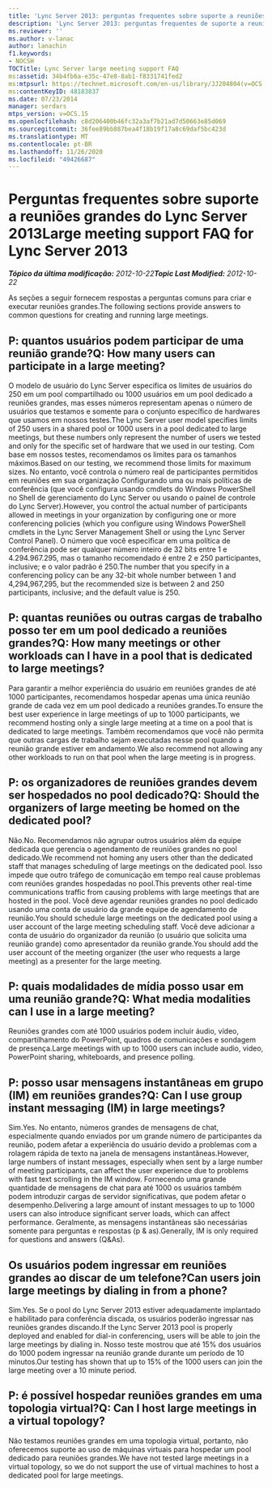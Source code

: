 ```yaml
---
title: 'Lync Server 2013: perguntas frequentes sobre suporte a reuniões grandes'
description: 'Lync Server 2013: perguntas frequentes de suporte a reuniões grandes.'
ms.reviewer: ''
ms.author: v-lanac
author: lanachin
f1.keywords:
- NOCSH
TOCTitle: Lync Server large meeting support FAQ
ms:assetid: 34b4fb6a-e35c-47e8-8ab1-f8331741fed2
ms:mtpsurl: https://technet.microsoft.com/en-us/library/JJ204804(v=OCS.15)
ms:contentKeyID: 48183837
ms.date: 07/23/2014
manager: serdars
mtps_version: v=OCS.15
ms.openlocfilehash: c8d206400b46fc32a3af7b21ad7d50663e85d069
ms.sourcegitcommit: 36fee89bb887bea4f18b19f17a8c69daf5bc423d
ms.translationtype: MT
ms.contentlocale: pt-BR
ms.lasthandoff: 11/26/2020
ms.locfileid: "49426687"
---
```

# <a name="large-meeting-support-faq-for-lync-server-2013"></a><span data-ttu-id="d457c-103">Perguntas frequentes sobre suporte a reuniões grandes do Lync Server 2013</span><span class="sxs-lookup"><span data-stu-id="d457c-103">Large meeting support FAQ for Lync Server 2013</span></span>

<div data-xmlns="http://www.w3.org/1999/xhtml">

<div class="topic" data-xmlns="http://www.w3.org/1999/xhtml" data-msxsl="urn:schemas-microsoft-com:xslt" data-cs="https://msdn.microsoft.com/">

<div data-asp="https://msdn2.microsoft.com/asp">



</div>

<div id="mainSection">

<div id="mainBody"><span data-ttu-id="d457c-104">

<span> </span></span><span class="sxs-lookup"><span data-stu-id="d457c-104">

<span> </span></span></span>

<span data-ttu-id="d457c-105">_**Tópico da última modificação:** 2012-10-22_</span><span class="sxs-lookup"><span data-stu-id="d457c-105">_**Topic Last Modified:** 2012-10-22_</span></span>

<span data-ttu-id="d457c-106">As seções a seguir fornecem respostas a perguntas comuns para criar e executar reuniões grandes.</span><span class="sxs-lookup"><span data-stu-id="d457c-106">The following sections provide answers to common questions for creating and running large meetings.</span></span>

<div>

## <a name="q-how-many-users-can-participate-in-a-large-meeting"></a><span data-ttu-id="d457c-107">P: quantos usuários podem participar de uma reunião grande?</span><span class="sxs-lookup"><span data-stu-id="d457c-107">Q: How many users can participate in a large meeting?</span></span>

<span data-ttu-id="d457c-108">O modelo de usuário do Lync Server especifica os limites de usuários do 250 em um pool compartilhado ou 1000 usuários em um pool dedicado a reuniões grandes, mas esses números representam apenas o número de usuários que testamos e somente para o conjunto específico de hardwares que usamos em nossos testes.</span><span class="sxs-lookup"><span data-stu-id="d457c-108">The Lync Server user model specifies limits of 250 users in a shared pool or 1000 users in a pool dedicated to large meetings, but these numbers only represent the number of users we tested and only for the specific set of hardware that we used in our testing.</span></span> <span data-ttu-id="d457c-109">Com base em nossos testes, recomendamos os limites para os tamanhos máximos.</span><span class="sxs-lookup"><span data-stu-id="d457c-109">Based on our testing, we recommend those limits for maximum sizes.</span></span> <span data-ttu-id="d457c-110">No entanto, você controla o número real de participantes permitidos em reuniões em sua organização Configurando uma ou mais políticas de conferência (que você configura usando cmdlets do Windows PowerShell no Shell de gerenciamento do Lync Server ou usando o painel de controle do Lync Server).</span><span class="sxs-lookup"><span data-stu-id="d457c-110">However, you control the actual number of participants allowed in meetings in your organization by configuring one or more conferencing policies (which you configure using Windows PowerShell cmdlets in the Lync Server Management Shell or using the Lync Server Control Panel).</span></span> <span data-ttu-id="d457c-111">O número que você especificar em uma política de conferência pode ser qualquer número inteiro de 32 bits entre 1 e 4.294.967.295, mas o tamanho recomendado é entre 2 e 250 participantes, inclusive; e o valor padrão é 250.</span><span class="sxs-lookup"><span data-stu-id="d457c-111">The number that you specify in a conferencing policy can be any 32-bit whole number between 1 and 4,294,967,295, but the recommended size is between 2 and 250 participants, inclusive; and the default value is 250.</span></span>

</div>

<div>

## <a name="q-how-many-meetings-or-other-workloads-can-i-have-in-a-pool-that-is-dedicated-to-large-meetings"></a><span data-ttu-id="d457c-112">P: quantas reuniões ou outras cargas de trabalho posso ter em um pool dedicado a reuniões grandes?</span><span class="sxs-lookup"><span data-stu-id="d457c-112">Q: How many meetings or other workloads can I have in a pool that is dedicated to large meetings?</span></span>

<span data-ttu-id="d457c-113">Para garantir a melhor experiência do usuário em reuniões grandes de até 1000 participantes, recomendamos hospedar apenas uma única reunião grande de cada vez em um pool dedicado a reuniões grandes.</span><span class="sxs-lookup"><span data-stu-id="d457c-113">To ensure the best user experience in large meetings of up to 1000 participants, we recommend hosting only a single large meeting at a time on a pool that is dedicated to large meetings.</span></span> <span data-ttu-id="d457c-114">Também recomendamos que você não permita que outras cargas de trabalho sejam executadas nesse pool quando a reunião grande estiver em andamento.</span><span class="sxs-lookup"><span data-stu-id="d457c-114">We also recommend not allowing any other workloads to run on that pool when the large meeting is in progress.</span></span>

</div>

<div>

## <a name="q-should-the-organizers-of-large-meeting-be-homed-on-the-dedicated-pool"></a><span data-ttu-id="d457c-115">P: os organizadores de reuniões grandes devem ser hospedados no pool dedicado?</span><span class="sxs-lookup"><span data-stu-id="d457c-115">Q: Should the organizers of large meeting be homed on the dedicated pool?</span></span>

<span data-ttu-id="d457c-116">Não.</span><span class="sxs-lookup"><span data-stu-id="d457c-116">No.</span></span> <span data-ttu-id="d457c-117">Recomendamos não agrupar outros usuários além da equipe dedicada que gerencia o agendamento de reuniões grandes no pool dedicado.</span><span class="sxs-lookup"><span data-stu-id="d457c-117">We recommend not homing any users other than the dedicated staff that manages scheduling of large meetings on the dedicated pool.</span></span> <span data-ttu-id="d457c-118">Isso impede que outro tráfego de comunicação em tempo real cause problemas com reuniões grandes hospedadas no pool.</span><span class="sxs-lookup"><span data-stu-id="d457c-118">This prevents other real-time communications traffic from causing problems with large meetings that are hosted in the pool.</span></span> <span data-ttu-id="d457c-119">Você deve agendar reuniões grandes no pool dedicado usando uma conta de usuário da grande equipe de agendamento de reunião.</span><span class="sxs-lookup"><span data-stu-id="d457c-119">You should schedule large meetings on the dedicated pool using a user account of the large meeting scheduling staff.</span></span> <span data-ttu-id="d457c-120">Você deve adicionar a conta de usuário do organizador da reunião (o usuário que solicita uma reunião grande) como apresentador da reunião grande.</span><span class="sxs-lookup"><span data-stu-id="d457c-120">You should add the user account of the meeting organizer (the user who requests a large meeting) as a presenter for the large meeting.</span></span>

</div>

<div>

## <a name="q-what-media-modalities-can-i-use-in-a-large-meeting"></a><span data-ttu-id="d457c-121">P: quais modalidades de mídia posso usar em uma reunião grande?</span><span class="sxs-lookup"><span data-stu-id="d457c-121">Q: What media modalities can I use in a large meeting?</span></span>

<span data-ttu-id="d457c-122">Reuniões grandes com até 1000 usuários podem incluir áudio, vídeo, compartilhamento do PowerPoint, quadros de comunicações e sondagem de presença.</span><span class="sxs-lookup"><span data-stu-id="d457c-122">Large meetings with up to 1000 users can include audio, video, PowerPoint sharing, whiteboards, and presence polling.</span></span>

</div>

<div>

## <a name="q-can-i-use-group-instant-messaging-im-in-large-meetings"></a><span data-ttu-id="d457c-123">P: posso usar mensagens instantâneas em grupo (IM) em reuniões grandes?</span><span class="sxs-lookup"><span data-stu-id="d457c-123">Q: Can I use group instant messaging (IM) in large meetings?</span></span>

<span data-ttu-id="d457c-124">Sim.</span><span class="sxs-lookup"><span data-stu-id="d457c-124">Yes.</span></span> <span data-ttu-id="d457c-125">No entanto, números grandes de mensagens de chat, especialmente quando enviados por um grande número de participantes da reunião, podem afetar a experiência do usuário devido a problemas com a rolagem rápida de texto na janela de mensagens instantâneas.</span><span class="sxs-lookup"><span data-stu-id="d457c-125">However, large numbers of instant messages, especially when sent by a large number of meeting participants, can affect the user experience due to problems with fast text scrolling in the IM window.</span></span> <span data-ttu-id="d457c-126">Fornecendo uma grande quantidade de mensagens de chat para até 1000 os usuários também podem introduzir cargas de servidor significativas, que podem afetar o desempenho.</span><span class="sxs-lookup"><span data-stu-id="d457c-126">Delivering a large amount of instant messages to up to 1000 users can also introduce significant server loads, which can affect performance.</span></span> <span data-ttu-id="d457c-127">Geralmente, as mensagens instantâneas são necessárias somente para perguntas e respostas (p \& as).</span><span class="sxs-lookup"><span data-stu-id="d457c-127">Generally, IM is only required for questions and answers (Q\&As).</span></span>

</div>

<div>

## <a name="can-users-join-large-meetings-by-dialing-in-from-a-phone"></a><span data-ttu-id="d457c-128">Os usuários podem ingressar em reuniões grandes ao discar de um telefone?</span><span class="sxs-lookup"><span data-stu-id="d457c-128">Can users join large meetings by dialing in from a phone?</span></span>

<span data-ttu-id="d457c-129">Sim.</span><span class="sxs-lookup"><span data-stu-id="d457c-129">Yes.</span></span> <span data-ttu-id="d457c-130">Se o pool do Lync Server 2013 estiver adequadamente implantado e habilitado para conferência discada, os usuários poderão ingressar nas reuniões grandes discando.</span><span class="sxs-lookup"><span data-stu-id="d457c-130">If the Lync Server 2013 pool is properly deployed and enabled for dial-in conferencing, users will be able to join the large meetings by dialing in.</span></span> <span data-ttu-id="d457c-131">Nosso teste mostrou que até 15% dos usuários do 1000 podem ingressar na reunião grande durante um período de 10 minutos.</span><span class="sxs-lookup"><span data-stu-id="d457c-131">Our testing has shown that up to 15% of the 1000 users can join the large meeting over a 10 minute period.</span></span>

</div>

<div>

## <a name="q-can-i-host-large-meetings-in-a-virtual-topology"></a><span data-ttu-id="d457c-132">P: é possível hospedar reuniões grandes em uma topologia virtual?</span><span class="sxs-lookup"><span data-stu-id="d457c-132">Q: Can I host large meetings in a virtual topology?</span></span>

<span data-ttu-id="d457c-133">Não testamos reuniões grandes em uma topologia virtual, portanto, não oferecemos suporte ao uso de máquinas virtuais para hospedar um pool dedicado para reuniões grandes.</span><span class="sxs-lookup"><span data-stu-id="d457c-133">We have not tested large meetings in a virtual topology, so we do not support the use of virtual machines to host a dedicated pool for large meetings.</span></span>

<span data-ttu-id="d457c-134"></div>

</div>

<span> </span>

</div>

</div>

</span><span class="sxs-lookup"><span data-stu-id="d457c-134"></div>

</div>

<span> </span>

</div>

</div>

</span></span></div>

